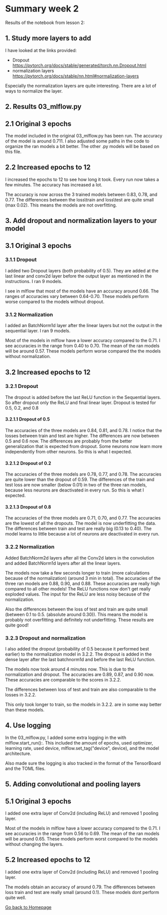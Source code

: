 # Summary week 2
Results of the notebook from lesson 2:

## 1. Study more layers to add
I have looked at the links provided:
- Dropout https://pytorch.org/docs/stable/generated/torch.nn.Dropout.html
- normalization layers https://pytorch.org/docs/stable/nn.html#normalization-layers

Especially the normalization layers are quite interesting. There are a lot of ways to normalize the layer. 

## 2. Results 03_mlflow.py

## 2.1 Original 3 epochs
The model included in the original 03_mlflow.py has been run. The accuracy of the model is around 0.711. I also adjusted some paths in the code to organize the ran models a bit better. The other .py models will be based on this file.

## 2.2 Increased epochs to 12
I increased the epochs to 12 to see how long it took. Every run now takes a few minutes. The accuracy has increased a lot.

The accuracy is now across the 3 trained models between 0.83, 0.78, and 0.77. The differences between the loss\train and loss\test are quite small (max 0.02). This means the models are not overfitting.

## 3. Add dropout and normalization layers to your model

## 3.1 Original 3 epochs
### 3.1.1 Dropout
I added two Dropout layers (both probability of 0.5). They are added at the last linear and conv2d layer before the output layer as mentioned in the instructions. I ran 9 models.

I see in mlflow that most of the models have an accuracy around 0.66. The ranges of accuracies vary between 0.64-0.70. These models perform worse compared to the models without dropout.

### 3.1.2 Normalization
I added an BatchNorm1d layer after the linear layers but not the output in the sequential layer. I ran 9 models.

Most of the models in mlflow have a lower accuracy compared to the 0.71. I see accuracies in the range from 0.40 to 0.70. The mean of the ran models will be around 0.57. These models perform worse compared the the models without normalization.

## 3.2 Increased epochs to 12
### 3.2.1 Dropout
The dropout is added before the last ReLU function in the Sequential layers. So after dropout only the ReLU and final linear layer. Dropout is tested for 0.5, 0.2, and 0.8

#### 3.2.1.1 Dropout of 0.5
The accuracies of the three models are 0.84, 0.81, and 0.78. I notice that the losses between train and test are higher. The differences are now between 0.5 and 0.6 now. The differences are probably from the better generalization that is expected from dropout. Some neurons now learn more independently from other neurons. So this is what I expected.

#### 3.2.1.2 Dropout of 0.2
The accuracies of the three models are 0.78, 0.77, and 0.78. The accuracies are quite lower than the dropout of 0.59. The differences of the train and test loss are now smaller (below 0.01) in two of the three ran models, because less neurons are deactivated in every run. So this is what I expected. 

#### 3.2.1.3 Dropout of 0.8
The accuracies of the three models are 0.71, 0.70, and 0.77. The accuracies are the lowest of all the dropouts. The model is now underfitting the data. The differences between train and test are really big (0.13 to 0.40). The model learns to little because a lot of neurons are deactivated in every run.

### 3.2.2 Normalization
Added BatchNorm2d layers after all the Conv2d laters in the convolution and added BatchNorm1d layers after all the linear layers.

The models now take a few seconds longer to train (more calculations because of the normalization) (around 3 min in total). The accuracies of the three ran models are 0.88, 0.90, and 0.88. These accuracies are really high compared to all other models! The ReLU functions now don't get really exploded values. The input for the ReLU are less noisy because of the normalization. 

Also the differences between the loss of test and train are quite small (between 0.1 to 0.5. (absolute around 0.30)). This means the model is probably not overfitting and definitely not underfitting. These results are quite good!

### 3.2.3 Dropout and normalization
I also added the dropout (probability of 0.5 because it performed best earlier) to the normalization model in 3.2.2. The dropout is added in the dense layer after the last batchnorm1d and before the last ReLU function. 

The models now took around 4 minutes now. This is due to the normalization and dropout. The accuracies are 0.89, 0.87, and 0.90 now. These accuracies are comparable to the scores in 3.2.2. 

The differences between loss of test and train are also comparable to the losses in 3.2.2.

This only took longer to train, so the models in 3.2.2. are in some way better than these models.

## 4. Use logging
In the 03_mlflow.py, I added some extra logging in the with mlflow.start_run():. This included the amount of epochs, used optimizer, learning rate, used device, mlflow.set_tag("device", device), and the model architecture.

Also made sure the logging is also tracked in the format of the TensorBoard and the TOML files.

## 5. Adding convolutional and pooling layers

## 5.1 Original 3 epochs
I added one extra layer of Conv2d (including ReLU) and removed 1 pooling layer.

Most of the models in mlflow have a lower accuracy compared to the 0.71. I see accuracies in the range from 0.56 to 0.69. The mean of the ran models will be around 0.65. These models perform worst compared to the models without changing the layers.

## 5.2 Increased epochs to 12
I added one extra layer of Conv2d (including ReLU) and removed 1 pooling layer.

The models obtain an accuracy of around 0.79. The differences between loss train and test are really small (around 0.1). These models dont perform quite well.

[Go back to Homepage](../README.md)
